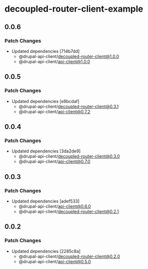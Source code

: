 # decoupled-router-client-example

## 0.0.6

### Patch Changes

- Updated dependencies [714b7dd]
  - @drupal-api-client/decoupled-router-client@1.0.0
  - @drupal-api-client/api-client@1.0.0

## 0.0.5

### Patch Changes

- Updated dependencies [e8bcdaf]
  - @drupal-api-client/decoupled-router-client@0.3.1
  - @drupal-api-client/api-client@0.7.2

## 0.0.4

### Patch Changes

- Updated dependencies [3da2de9]
  - @drupal-api-client/decoupled-router-client@0.3.0
  - @drupal-api-client/api-client@0.7.0

## 0.0.3

### Patch Changes

- Updated dependencies [adef533]
  - @drupal-api-client/api-client@0.6.0
  - @drupal-api-client/decoupled-router-client@0.2.1

## 0.0.2

### Patch Changes

- Updated dependencies [2285c8a]
  - @drupal-api-client/decoupled-router-client@0.2.0
  - @drupal-api-client/api-client@0.5.0
